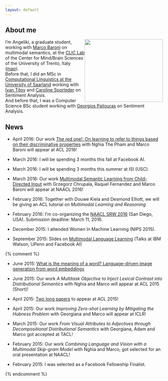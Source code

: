 ```yaml
---
layout: default
---
```




<h2 id="about-me">About me</h2>
<p><img src="../resourses/me.jpg" width="250" height="200" style="float:right">I’m Angeliki, a graduate student, working with <a href="http://clic.cimec.unitn.it/marco">Marco Baroni</a> on multimodal semantics,  at the <a href="http://clic.cimec.unitn.it">CLIC Lab</a>  of the Center for Mind/Brain Sciences of the University of Trento, Italy
(<a href="https://www.google.com/maps/place/Roveret://www.google.com/maps/place/38068+Rovereto+TN,+It%C3%A1lie/@47.2603133,11.7074777,5z/data=!4m2!3m1!1s0x47820ec143127041:0x6a9664123aebfadf">map</a>).<br />
Before that, I did an MSc in <a href="http://www.coli.uni-saarland.de">Computational Linguistics at the University of Saarland</a> working with <a href="http://ivan-titov.org">Ivan Titov</a> and <a href="http://www.uni-trier.de/index.php?id=46381">Caroline Sporleder</a> on Sentiment Analysis.<br />
And before that, I was a Computer Science BSc student working with <a href="http://users.iit.demokritos.gr/~paliourg">Georgios Paliouras</a> on Sentiment Analysis.</p>


News
---------
* April 2016: Our work <a href="http://arxiv.org/abs/1603.02618">The red one!: On learning to refer to things based on their discriminative properties</a> with Nghia The Pham  and Marco Baroni will appear at ACL 2016!

* March 2016: I will be spending 3 months this fall at Facebook AI.

* March 2016: I will be spending 3 months this summer at ISI (USC).

* March 2016: Our work <a href="../resourses/vision/learning-from-childes-short-naacl2016.pdf">Multimodal Semantic Learning from Child-Directed Input</a> with Grzegorz Chrupala, Raquel Fernandez and Marco Baroni will appear at NAACL 2016!

* February 2016: Together with Douwe Kiela and Desmond Elliott, we will be giving an ACL tutorial on *Multimodal Learning and Reasoning*

* February 2016: I'm co-organizing the <a href="https://sites.google.com/site/naaclsrw2016/">NAACL SRW 2016</a> (San Diego, USA). Submission deadline: March 11, 2016.

* December 2015: I attended Women In Machine Learning (NIPS 2015). 

* September 2015: Slides on <a href="../resourses/talks/MmLL.pdf">Multimodal Language Learning</a> (Talks at IBM Watson, UPenn and Facebook AI)

{% comment %}
* June 2015: <a href="http://arxiv.org/abs/1506.03500">What is the meaning of a word? Language-driven image generation from word embeddings</a>

* June 2015: Our work *A Multitask Objective to Inject Lexical Contrast into Distributional Semantics* with Nghia and Marco will appear at ACL 2015 (Short)!

* April 2015: <a href="http://angelikilazaridou.github.io/publications/">Two long papers</a> to appear at ACL 2015!

* April 2015: Our work *Improving Zero-shot Learning by Mitigating the Hubness Problem* with Georgiana and Marco will appear at ICLR!

* March 2015: Our work *From Visual Attributes to Adjectives through Decompositional Distributional Semantics* with Georgiana, Adam and Marco got accepted at TACL!

* February 2015: Our work *Combining Language and Vision with a Multimodal Skip-gram Model*  with Nghia and Marco, got selected for an oral presentation at NAACL!

* February 2015: I was selected as a Facebook Fellowship Finalist.

{% endcomment %}

